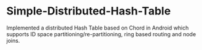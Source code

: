 # Simple-Distributed-Hash-Table
Implemented a distributed Hash Table based on Chord in Android which supports ID space partitioning/re-partitioning, ring based routing and node joins.
